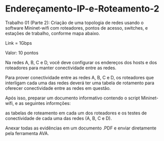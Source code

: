 # Endereçamento-IP-e-Roteamento-2 

Trabalho 01 (Parte 2): Criação de uma topologia de redes usando o software Mininet-wifi com roteadores, pontos de acesso, switches, e estações de trabalho, conforme mapa abaixo.

Link = 1Gbps

Valor: 10 pontos 

Na redes A, B, C e D, você deve configurar os endereços dos hosts e dos roteadores para manter conectividade entre as redes.

Para prover conectividade entre as redes A, B, C e D, os roteadores que interligam cada uma das redes deverá ter uma tabela de rotamento para oferecer conectividade entre as redes em questão. 

Após isso, preparar um documento informativo contendo o script Mininet-wifi, e as seguintes informções:

as tabelas de roteamento em cada um dos roteadores e os testes de conectividade de cada uma das redes (A, B, C e D). 

Anexar todas as evidências em um documento .PDF e enviar diretamente pela ferramenta AVA.
